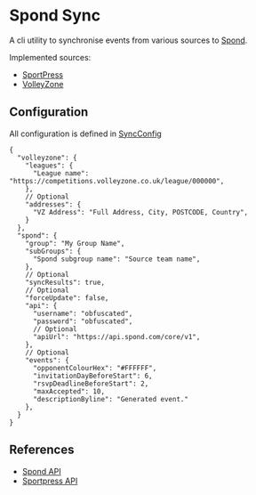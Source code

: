 # Spond Sync

A cli utility to synchronise events from various sources
to [Spond](https://spond.com).

Implemented sources:

- [SportPress](https://wordpress.org/plugins/sportspress)
- [VolleyZone](https://competitions.volleyzone.co.uk)

## Configuration

All configuration is defined in [SyncConfig](./cli/cli-core/src/SyncConfig.kt)

```json5
{
  "volleyzone": {
    "leagues": {
      "League name": "https://competitions.volleyzone.co.uk/league/000000",
    },
    // Optional
    "addresses": {
      "VZ Address": "Full Address, City, POSTCODE, Country",
    }
  },
  "spond": {
    "group": "My Group Name",
    "subGroups": {
      "Spond subgroup name": "Source team name",
    },
    // Optional
    "syncResults": true,
    // Optional
    "forceUpdate": false,
    "api": {
      "username": "obfuscated",
      "password": "obfuscated",
      // Optional
      "apiUrl": "https://api.spond.com/core/v1",
    },
    // Optional
    "events": {
      "opponentColourHex": "#FFFFFF",
      "invitationDayBeforeStart": 6,
      "rsvpDeadlineBeforeStart": 2,
      "maxAccepted": 10,
      "descriptionByline": "Generated event."
    },
  }
}
```

## References

- [Spond API](https://api.spond.com/core/v1)
- [Sportpress API](https://<wordpress_host>/wp-json/sportspress/v2)
